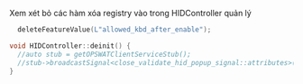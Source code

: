 
Xem xét bỏ các hàm xóa registry vào trong HIDController quản lý
```cpp
  deleteFeatureValue(L"allowed_kbd_after_enable");
```

```cpp
void HIDController::deinit() {
  //auto stub = getOPSWATClientServiceStub();
  //stub->broadcastSignal<close_validate_hid_popup_signal::attributes>("");
}
```